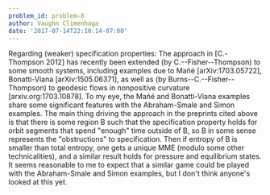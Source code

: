 ```yaml
---
problem_id: problem-8
author: Vaughn Climenhaga
date: '2017-07-14T22:10:14-07:00'
---
```

Regarding (weaker) specification properties: The approach in [C.-Thompson
2012] has recently been extended (by C.--Fisher--Thompson) to some smooth
systems, including examples due to Mañé [arXiv:1703.05722], Bonatti-Viana
[arXiv:1505.06371], as well as (by Burns--C.--Fisher--Thompson) to geodesic
flows in nonpositive curvature [arxiv.org:1703.10878]. To my eye, the Mañé and
Bonatti-Viana examples share some significant features with the Abraham-Smale
and Simon examples. The main thing driving the approach in the preprints cited
above is that there is some region B such that the specification property
holds for orbit segments that spend "enough" time outside of B, so B in some
sense represents the "obstructions" to specification. Then if entropy of B is
smaller than total entropy, one gets a unique MME (modulo some other
technicalities), and a similar result holds for pressure and equilibrium
states. It seems reasonable to me to expect that a similar game could be
played with the Abraham-Smale and Simon examples, but I don't think anyone's
looked at this yet.

